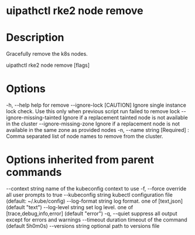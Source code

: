 ﻿# uipathctl rke2 node remove

# Description

Gracefully remove the k8s nodes.

uipathctl rke2 node remove [flags]

# Options

-h, --help                     help for remove
      --ignore-lock              [CAUTION] Ignore single instance lock check. Use this only when previous script run failed to remove lock
      --ignore-missing-tainted   Ignore if a replacement tainted node is not available in the cluster
      --ignore-missing-zone      Ignore if a replacement node is not available in the same zone as provided nodes
  -n, --name string              [Required] : Comma separated list of node names to remove from the cluster.

# Options inherited from parent commands

--context string      name of the kubeconfig context to use
  -f, --force               override all user prompts to true
      --kubeconfig string   kubectl configuration file (default: ~/.kube/config)
      --log-format string   log format. one of [text,json] (default "text")
      --log-level string    set log level. one of [trace,debug,info,error] (default "error")
  -q, --quiet               suppress all output except for errors and warnings
      --timeout duration    timeout of the command (default 5h0m0s)
      --versions string     optional path to versions file
